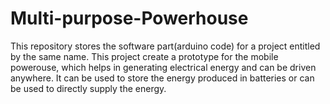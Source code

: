 # Multi-purpose-Powerhouse

This repository stores the software part(arduino code) for a project entitled by the same name. This project create a prototype for the mobile powerouse, which helps in generating electrical energy and can be driven anywhere. It can be used to store the energy produced in batteries or can be used to directly supply the energy.
